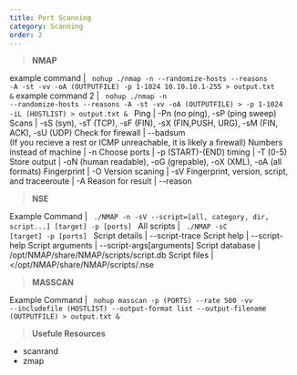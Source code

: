 ```yaml
---
title: Port Scanning
category: Scanning
order: 2
---
```


> **NMAP**

example command | <code> nohup ./nmap -n --randomize-hosts --reasons -A -st -vv -oA (OUTPUTFILE) -p 1-1024 10.10.10.1-255 > output.txt &</code>
example command 2 | <code> nohup ./nmap -n --randomize-hosts --reasons -A -st -vv -oA (OUTPUTFILE) > -p 1-1024 -iL (HOSTLIST)  > output.txt & </code>
Ping |  -Pn (no ping), -sP (ping sweep) 
Scans | -sS (syn), -sT (TCP), -sF (FIN), -sX (FIN,PUSH, URG), -sM (FIN, ACK), -sU (UDP) 
Check for firewall |  --badsum <br> (If you recieve a rest or ICMP unreachable, it is likely a firewall) 
Numbers instead of machine |  -n 
Choose ports | -p (START)-(END)
timing | -T (0-5)
Store output | -oN (human readable), -oG (grepable), -oX (XML), -oA (all formats)
Fingerprint |  -O
Version scaning | -sV 
Fingerprint, version, script, and traceeroute | -A 
Reason for result | --reason 

> **NSE**

Example Command | <code> ./NMAP -n -sV --script=[all, category, dir, script...] [target] -p [ports] </code>
All scripts  | <code> ./NMAP -sC [target] -p [ports] </code>
Script details | --script-trace 
Script help |  --script-help
Script arguments | --script-args[arguments]
Script database | /opt/NMAP/share/NMAP/scripts/script.db 
Script files | </opt/NMAP/share/NMAP/scripts/<name>.nse

> **MASSCAN**

Example Command | <code> nohup masscan -p (PORTS) --rate 500 -vv --includefile (HOSTLIST) --output-format list --output-filename (OUTPUTFILE) > output.txt & </code>


> **Usefule Resources**

* scanrand
* zmap

